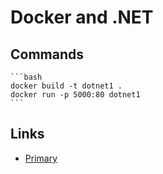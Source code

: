 # Docker and .NET

## Commands

    ```bash
    docker build -t dotnet1 .
    docker run -p 5000:80 dotnet1
    ```

## Links

- [Primary](https://medium.com/@alcalawilfre/asp-net-core-with-docker-a-beginers-guide-4f490f644a89)
